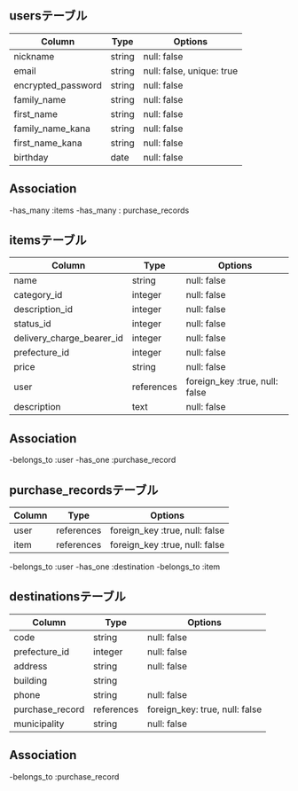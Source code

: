 ## usersテーブル

|Column                     |Type                       |Options                   |
|---------------------------|---------------------------|--------------------------|
|nickname                   |string                     |null: false               |
|email                      |string                     |null: false, unique: true |
|encrypted_password         |string                     |null: false               |
|family_name                |string                     |null: false               |
|first_name                 |string                     |null: false               |
|family_name_kana           |string                     |null: false               |
|first_name_kana            |string                     |null: false               |
|birthday                   |date                       |null: false               |

## Association
-has_many :items
-has_many : purchase_records




## itemsテーブル


|Column                     |Type                       |Options                       |
|---------------------------|---------------------------|------------------------------|
|name                       |string                     |null: false                   |
|category_id                |integer                    |null: false                   |
|description_id             |integer                    |null: false                   |
|status_id                  |integer                    |null: false                   |
|delivery_charge_bearer_id  |integer                    |null: false                   |
|prefecture_id              |integer                    |null: false                   |
|price                      |string                     |null: false                   |
|user                       |references                 |foreign_key :true, null: false|
|description                |text                       |null: false                   |

## Association
-belongs_to :user
-has_one :purchase_record



 ## purchase_recordsテーブル

|Column                     |Type                       |Options                       |
|---------------------------|---------------------------|------------------------------|
|user                       |references                 |foreign_key :true, null: false|
|item                       |references                 |foreign_key :true, null: false|

-belongs_to :user
-has_one :destination
-belongs_to :item


## destinationsテーブル

|Column                     |Type                       |Options                       |
|---------------------------|---------------------------|------------------------------|
|code                       |string                     |null: false                   |
|prefecture_id              |integer                    |null: false                   |
|address                    |string                     |null: false                   |
|building                   |string                     |                              |
|phone                      |string                     |null: false                   |
|purchase_record            |references                 |foreign_key: true, null: false|
|municipality               |string                     |null: false                   |

## Association 
-belongs_to :purchase_record
